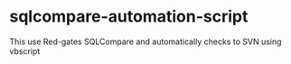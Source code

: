 # sqlcompare-automation-script
This use Red-gates SQLCompare and automatically checks to SVN using vbscript
